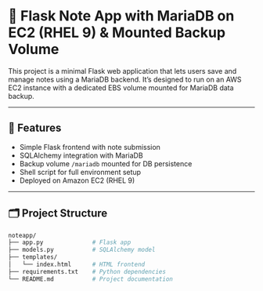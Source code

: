 # 📝 Flask Note App with MariaDB on EC2 (RHEL 9) & Mounted Backup Volume

This project is a minimal Flask web application that lets users save and manage notes using a MariaDB backend. It’s designed to run on an AWS EC2 instance with a dedicated EBS volume mounted for MariaDB data backup.

---

## 🔧 Features

- Simple Flask frontend with note submission
- SQLAlchemy integration with MariaDB
- Backup volume `/mariadb` mounted for DB persistence
- Shell script for full environment setup
- Deployed on Amazon EC2 (RHEL 9)

---

## 🗂️ Project Structure

```bash
noteapp/
├── app.py              # Flask app
├── models.py           # SQLAlchemy model
├── templates/
│   └── index.html      # HTML frontend
├── requirements.txt    # Python dependencies
└── README.md           # Project documentation
